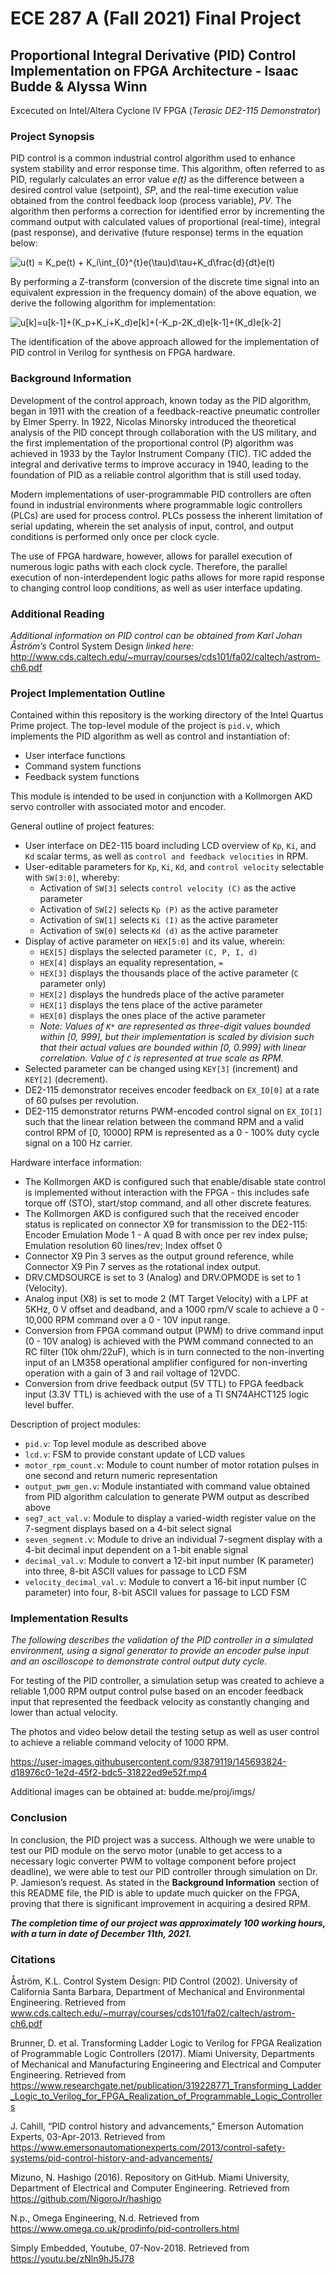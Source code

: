 # ECE 287 A (Fall 2021) Final Project


## **Proportional Integral Derivative (PID) Control Implementation on FPGA Architecture - Isaac Budde & Alyssa Winn**

Excecuted on Intel/Altera Cyclone IV FPGA (_Terasic DE2-115 Demonstrator_)

### **Project Synopsis**
PID control is a common industrial control algorithm used to enhance system stability and error response time. This algorithm, often referred to as PID, regularly calculates an error value _e(t)_ as the difference between a desired control value (setpoint), _SP_, and the real-time execution value obtained from the control feedback loop (process variable), _PV_. The algorithm then performs a correction for identified error by incrementing the command output with calculated values of proportional (real-time), integral (past response), and derivative (future response) terms in the equation below:

<img src="https://latex.codecogs.com/gif.latex?u(t)&space;=&space;K_pe(t)&space;&plus;&space;K_i\int_{0}^{t}e(\tau)d\tau&plus;K_d\frac{d}{dt}e(t)" title="u(t) = K_pe(t) + K_i\int_{0}^{t}e(\tau)d\tau+K_d\frac{d}{dt}e(t)" />

By performing a Z-transform (conversion of the discrete time signal into an equivalent expression in the frequency domain) of the above equation, we derive the following algorithm for implementation:

<img src="https://latex.codecogs.com/gif.latex?u[k]=u[k-1]&plus;(K_p&plus;K_i&plus;K_d)e[k]&plus;(-K_p-2K_d)e[k-1]&plus;(K_d)e[k-2]" title="u[k]=u[k-1]+(K_p+K_i+K_d)e[k]+(-K_p-2K_d)e[k-1]+(K_d)e[k-2]" />

The identification of the above approach allowed for the implementation of PID control in Verilog for synthesis on FPGA hardware.

### **Background Information**
Development of the control approach, known today as the PID algorithm, began in 1911 with the creation of a feedback-reactive pneumatic controller by Elmer Sperry. In 1922, Nicolas Minorsky introduced the theoretical analysis of the PID concept through collaboration with the US military, and the first implementation of the proportional control (P) algorithm was achieved in 1933 by the Taylor Instrument Company (TIC). TIC added the integral and derivative terms to improve accuracy in 1940, leading to the foundation of PID as a reliable control algorithm that is still used today.

Modern implementations of user-programmable PID controllers are often found in industrial environments where programmable logic controllers (PLCs) are used for process control. PLCs possess the inherent limitation of serial updating, wherein the set analysis of input, control, and output conditions is performed only once per clock cycle.

The use of FPGA hardware, however, allows for parallel execution of numerous logic paths with each clock cycle. Therefore, the parallel execution of non-interdependent logic paths allows for more rapid response to changing control loop conditions, as well as user interface updating.


### **Additional Reading**

_Additional information on PID control can be obtained from Karl Johan Åström’s_ Control System Design _linked here:_
 http://www.cds.caltech.edu/~murray/courses/cds101/fa02/caltech/astrom-ch6.pdf

### **Project Implementation Outline**

Contained within this repository is the working directory of the Intel Quartus Prime project. The top-level module of the project is `pid.v`, which implements the PID algorithm as well as control and instantiation of:
- User interface functions
- Command system functions
- Feedback system functions

This module is intended to be used in conjunction with a Kollmorgen AKD servo controller with associated motor and encoder. 

General outline of project features:
- User interface on DE2-115 board including LCD overview of `Kp`, `Ki`, and `Kd` scalar terms, as well as `control and feedback velocities` in RPM.
- User-editable parameters for `Kp`, `Ki`, `Kd`, and `control velocity` selectable with `SW[3:0]`, whereby:
    - Activation of `SW[3]` selects `control velocity (C)` as the active parameter
    - Activation of `SW[2]` selects `Kp (P)` as the active parameter
    - Activation of `SW[1]` selects `Ki (I)` as the active parameter
    - Activation of `SW[0]` selects `Kd (d)` as the active parameter
- Display of active parameter on `HEX[5:0]` and its value, wherein:
    - `HEX[5]` displays the selected parameter `(C, P, I, d)`
    - `HEX[4]` displays an equality representation, `=`
    - `HEX[3]` displays the thousands place of the active parameter (`C` parameter only)
    - `HEX[2]` displays the hundreds place of the active parameter
    - `HEX[1]` displays the tens place of the active parameter
    - `HEX[0]` displays the ones place of the active parameter
    - _Note: Values of `K*` are represented as three-digit values bounded within [0, 999], but their implementation is scaled by division such that their actual values are bounded within [0, 0.999] with linear correlation. Value of `C` is represented at true scale as RPM._
- Selected parameter can be changed using `KEY[3]` (increment) and `KEY[2]` (decrement).
- DE2-115 demonstrator receives encoder feedback on `EX_IO[0]` at a rate of 60 pulses per revolution.
- DE2-115 demonstrator returns PWM-encoded control signal on `EX_IO[1]` such that the linear relation between the command RPM and a valid control RPM of [0, 10000] RPM is represented as a 0 - 100% duty cycle signal on a 100 Hz carrier.

Hardware interface information:
- The Kollmorgen AKD is configured such that enable/disable state control is implemented without interaction with the FPGA - this includes safe torque off (STO), start/stop command, and all other discrete features.
- The Kollmorgen AKD is configured such that the received encoder status is replicated on connector X9 for transmission to the DE2-115: Encoder Emulation Mode 1 - A quad B with once per rev index pulse; Emulation resolution 60 lines/rev; Index offset 0
- Connector X9 Pin 3 serves as the output ground reference, while Connector X9 Pin 7 serves as the rotational index output.
- DRV.CMDSOURCE is set to 3 (Analog) and DRV.OPMODE is set to 1 (Velocity).
- Analog input (X8) is set to mode 2 (MT Target Velocity) with a LPF at 5KHz, 0 V offset and deadband, and a 1000 rpm/V scale to achieve a 0 - 10,000 RPM command over a 0 - 10V input range.
- Conversion from FPGA command output (PWM) to drive command input (0 - 10V analog) is achieved with the PWM command connected to an RC filter (10k ohm/22uF), which is in turn connected to the non-inverting input of an LM358 operational amplifier configured for non-inverting operation with a gain of 3 and rail voltage of 12VDC.
- Conversion from drive feedback output (5V TTL) to FPGA feedback input (3.3V TTL) is achieved with the use of a TI SN74AHCT125 logic level buffer.
 
Description of project modules:
- `pid.v`: Top level module as described above
- `lcd.v`: FSM to provide constant update of LCD values
- `motor_rpm_count.v`: Module to count number of motor rotation pulses in one second and return numeric representation
- `output_pwm_gen.v`: Module instantiated with command value obtained from PID algorithm calculation to generate PWM output as described above
- `seg7_act_val.v`: Module to display a varied-width register value on the 7-segment displays based on a 4-bit select signal
- `seven_segment.v`: Module to drive an individual 7-segment display with a 4-bit decimal input dependent on a 1-bit enable signal
- `decimal_val.v`: Module to convert a 12-bit input number (K parameter) into three, 8-bit ASCII values for passage to LCD FSM
- `velocity_decimal_val.v`: Module to convert a 16-bit input number (C parameter) into four, 8-bit ASCII values for passage to LCD FSM

### **Implementation Results**
_The following describes the validation of the PID controller in a simulated environment, using a signal generator to provide an encoder pulse input and an oscilloscope to demonstrate control output duty cycle._

For testing of the PID controller, a simulation setup was created to achieve a reliable 1,000 RPM output control pulse based on an encoder feedback input that represented the feedback velocity as constantly changing and lower than actual velocity.

The photos and video below detail the testing setup as well as user control to achieve a reliable command velocity of 1000 RPM.



https://user-images.githubusercontent.com/93879119/145693824-d18976c0-1e2d-45f2-bdc5-31822ed9e52f.mp4


Additional images can be obtained at: budde.me/proj/imgs/


### **Conclusion**
In conclusion, the PID project was a success. Although we were unable to test our PID module on the servo motor (unable to get access to a necessary logic converter PWM to voltage component before project deadline), we were able to test our PID controller through simulation on Dr. P. Jamieson’s request. As stated in the **Background Information** section of this README file, the PID is able to update much quicker on the FPGA, proving that there is significant improvement in acquiring a desired RPM.


**_The completion time of our project was approximately 100 working hours, with a turn in date of December 11th, 2021._**

### **Citations**
Åström, K.L. Control System Design: PID Control (2002). University of California Santa Barbara, Department of Mechanical and Environmental Engineering. Retrieved from www.cds.caltech.edu/~murray/courses/cds101/fa02/caltech/astrom-ch6.pdf

Brunner, D. et al. Transforming Ladder Logic to Verilog for FPGA Realization of
Programmable Logic Controllers (2017). Miami University, Departments of Mechanical and Manufacturing Engineering and Electrical and Computer Engineering. Retrieved from https://www.researchgate.net/publication/319228771_Transforming_Ladder_Logic_to_Verilog_for_FPGA_Realization_of_Programmable_Logic_Controllers

J. Cahill, “PID control history and advancements,” Emerson Automation Experts,      03-Apr-2013. Retrieved from https://www.emersonautomationexperts.com/2013/control-safety-systems/pid-control-history-and-advancements/

Mizuno, N. Hashigo (2016). Repository on GitHub. Miami University, Department of Electrical and Computer Engineering. Retrieved from https://github.com/NigoroJr/hashigo

N.p., Omega Engineering, N.d. Retrieved from https://www.omega.co.uk/prodinfo/pid-controllers.html


Simply Embedded, Youtube, 07-Nov-2018. Retrieved from
https://youtu.be/zNln9hJ5J78

